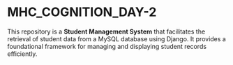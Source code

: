 # MHC_COGNITION_DAY-2
This repository is a **Student Management System** that facilitates the retrieval of student data from a MySQL database using Django. It provides a foundational framework for managing and displaying student records efficiently.
